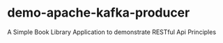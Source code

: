 # demo-apache-kafka-producer
A Simple Book Library Application to demonstrate RESTful Api Principles
